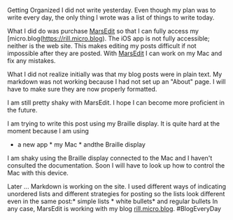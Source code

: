 <html><body><p>Getting Organized
I did not write yesterday. Even though my plan was to write every day, the only thing I wrote was a list of things to write today.

What I did do was purchase [MarsEdit](https://red-sweater.com) so that I can fully access my [micro.blog(https://rill.micro.blog). The iOS app is not fully accessible; neither is the web site. This makes editing my posts difficult if not impossible after they are posted. With [MarsEdit](https://red-sweater.com) I can work on my Mac and fix any mistakes.

What I did not realize initially was that my blog posts were in plain text. My markdown was not working because I had not set up an "About" page. I will have to make sure they are now properly formatted.

I am still pretty shaky with MarsEdit. I hope I can become more proficient in the future.

I am trying to write this post using my Braille display. It is quite hard at the moment because I am using

* a new app * my Mac * andthe Braille display

I am shaky using the Braille display connected to the Mac and I haven't consulted the documentation. Soon I will have to look up how to control the Mac with this device.

Later ... Markdown is working on the site. I used different ways of indicating unordered lists and different strategies for posting so the lists look different even in the same post:* simple lists * white bullets* and regular bullets In any case, MarsEdit is working with my blog [rill.micro.blog](rill.micro.blog). #BlogEveryDay</p></body></html>